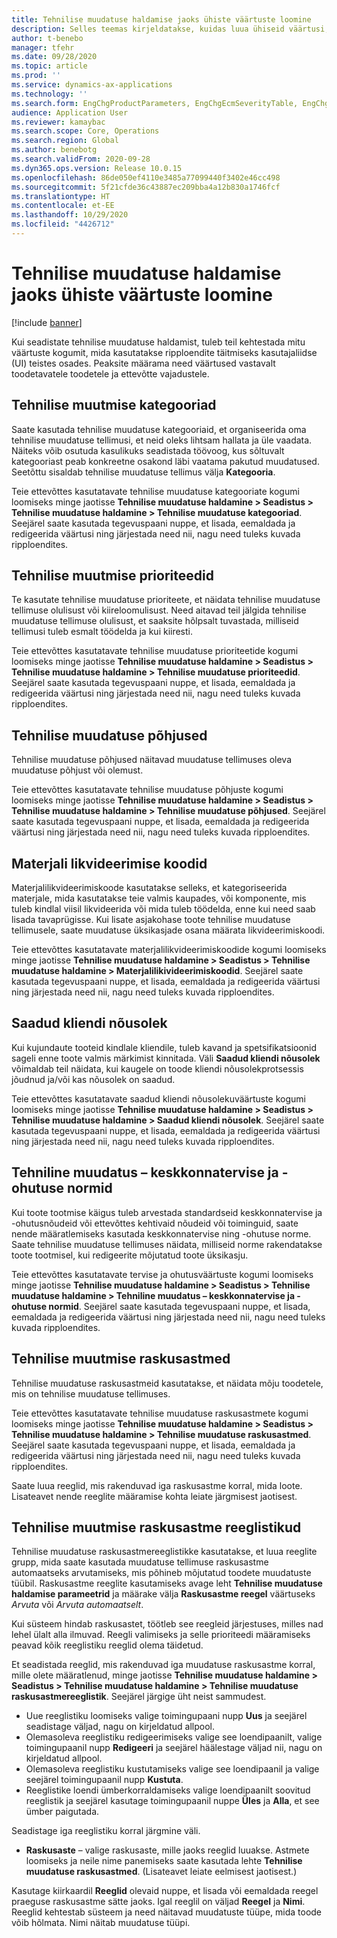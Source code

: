 ```yaml
---
title: Tehnilise muudatuse haldamise jaoks ühiste väärtuste loomine
description: Selles teemas kirjeldatakse, kuidas luua ühiseid väärtusi, mida kasutatakse tehnilise muudatuse haldamise eri osade parameetrite korral.
author: t-benebo
manager: tfehr
ms.date: 09/28/2020
ms.topic: article
ms.prod: ''
ms.service: dynamics-ax-applications
ms.technology: ''
ms.search.form: EngChgProductParameters, EngChgEcmSeverityTable, EngChgEcmSeverityRuleSet, EngChgEcmSeverityLookup,EngChgEcmSeverityChart,EngChgEcmRequestSeverityChart,EngChgEcmPriorityTable, EngChgEcmPriorityLookup, EngChgEcmPriorityChart, EngChgEcmMaterialDisposition, EngChgEcmEH
audience: Application User
ms.reviewer: kamaybac
ms.search.scope: Core, Operations
ms.search.region: Global
ms.author: benebotg
ms.search.validFrom: 2020-09-28
ms.dyn365.ops.version: Release 10.0.15
ms.openlocfilehash: 86de050ef4110e3485a77099440f3402e46cc498
ms.sourcegitcommit: 5f21cfde36c43887ec209bba4a12b830a1746fcf
ms.translationtype: HT
ms.contentlocale: et-EE
ms.lasthandoff: 10/29/2020
ms.locfileid: "4426712"
---
```

# <a name="establish-common-values-for-engineering-change-management"></a>Tehnilise muudatuse haldamise jaoks ühiste väärtuste loomine

[!include [banner](../includes/banner.md)]

Kui seadistate tehnilise muudatuse haldamist, tuleb teil kehtestada mitu väärtuste kogumit, mida kasutatakse ripploendite täitmiseks kasutajaliidse (UI) teistes osades. Peaksite määrama need väärtused vastavalt toodetavatele toodetele ja ettevõtte vajadustele.

## <a name="engineering-change-categories"></a>Tehnilise muutmise kategooriad

Saate kasutada tehnilise muudatuse kategooriaid, et organiseerida oma tehnilise muudatuse tellimusi, et neid oleks lihtsam hallata ja üle vaadata. Näiteks võib osutuda kasulikuks seadistada töövoog, kus sõltuvalt kategooriast peab konkreetne osakond läbi vaatama pakutud muudatused. Seetõttu sisaldab tehnilise muudatuse tellimus välja **Kategooria**.

Teie ettevõttes kasutatavate tehnilise muudatuse kategooriate kogumi loomiseks minge jaotisse **Tehnilise muudatuse haldamine \> Seadistus \> Tehnilise muudatuse haldamine \> Tehnilise muudatuse kategooriad**. Seejärel saate kasutada tegevuspaani nuppe, et lisada, eemaldada ja redigeerida väärtusi ning järjestada need nii, nagu need tuleks kuvada ripploendites.

## <a name="engineering-change-priorities"></a>Tehnilise muutmise prioriteedid

Te kasutate tehnilise muudatuse prioriteete, et näidata tehnilise muudatuse tellimuse olulisust või kiireloomulisust. Need aitavad teil jälgida tehnilise muudatuse tellimuse olulisust, et saaksite hõlpsalt tuvastada, milliseid tellimusi tuleb esmalt töödelda ja kui kiiresti.

Teie ettevõttes kasutatavate tehnilise muudatuse prioriteetide kogumi loomiseks minge jaotisse **Tehnilise muudatuse haldamine \> Seadistus \> Tehnilise muudatuse haldamine \> Tehnilise muudatuse prioriteedid**. Seejärel saate kasutada tegevuspaani nuppe, et lisada, eemaldada ja redigeerida väärtusi ning järjestada need nii, nagu need tuleks kuvada ripploendites.

## <a name="engineering-change-reasons"></a>Tehnilise muudatuse põhjused

Tehnilise muudatuse põhjused näitavad muudatuse tellimuses oleva muudatuse põhjust või olemust.

Teie ettevõttes kasutatavate tehnilise muudatuse põhjuste kogumi loomiseks minge jaotisse **Tehnilise muudatuse haldamine \> Seadistus \> Tehnilise muudatuse haldamine \> Tehnilise muudatuse põhjused**. Seejärel saate kasutada tegevuspaani nuppe, et lisada, eemaldada ja redigeerida väärtusi ning järjestada need nii, nagu need tuleks kuvada ripploendites.

## <a name="material-disposal-codes"></a>Materjali likvideerimise koodid

Materjalilikvideerimiskoode kasutatakse selleks, et kategoriseerida materjale, mida kasutatakse teie valmis kaupades, või komponente, mis tuleb kindlal viisil likvideerida või mida tuleb töödelda, enne kui need saab lisada tavaprügisse. Kui lisate asjakohase toote tehnilise muudatuse tellimusele, saate muudatuse üksikasjade osana määrata likvideerimiskoodi.

Teie ettevõttes kasutatavate materjalilikvideerimiskoodide kogumi loomiseks minge jaotisse **Tehnilise muudatuse haldamine \> Seadistus \> Tehnilise muudatuse haldamine \> Materjalilikivideerimiskoodid**. Seejärel saate kasutada tegevuspaani nuppe, et lisada, eemaldada ja redigeerida väärtusi ning järjestada need nii, nagu need tuleks kuvada ripploendites.

## <a name="received-customer-approval"></a>Saadud kliendi nõusolek

Kui kujundaute tooteid kindlale kliendile, tuleb kavand ja spetsifikatsioonid sageli enne toote valmis märkimist kinnitada. Väli **Saadud kliendi nõusolek** võimaldab teil näidata, kui kaugele on toode kliendi nõusolekprotsessis jõudnud ja/või kas nõusolek on saadud.

Teie ettevõttes kasutatavate saadud kliendi nõusolekuväärtuste kogumi loomiseks minge jaotisse **Tehnilise muudatuse haldamine \> Seadistus \> Tehnilise muudatuse haldamine \> Saadud kliendi nõusolek**. Seejärel saate kasutada tegevuspaani nuppe, et lisada, eemaldada ja redigeerida väärtusi ning järjestada need nii, nagu need tuleks kuvada ripploendites.

## <a name="engineering-change--environmental-health-and-safety-codes"></a>Tehniline muudatus – keskkonnatervise ja -ohutuse normid

Kui toote tootmise käigus tuleb arvestada standardseid keskkonnatervise ja -ohutusnõudeid või ettevõttes kehtivaid nõudeid või toiminguid, saate nende määratlemiseks kasutada keskkonnatervise ning -ohutuse norme. Saate tehnilise muudatuse tellimuses näidata, milliseid norme rakendatakse toote tootmisel, kui redigeerite mõjutatud toote üksikasju.

Teie ettevõttes kasutatavate tervise ja ohutusväärtuste kogumi loomiseks minge jaotisse **Tehnilise muudatuse haldamine \> Seadistus \> Tehnilise muudatuse haldamine \> Tehniline muudatus – keskkonnatervise ja -ohutuse normid**. Seejärel saate kasutada tegevuspaani nuppe, et lisada, eemaldada ja redigeerida väärtusi ning järjestada need nii, nagu need tuleks kuvada ripploendites.

## <a name="engineering-change-severities"></a>Tehnilise muutmise raskusastmed

Tehnilise muudatuse raskusastmeid kasutatakse, et näidata mõju toodetele, mis on tehnilise muudatuse tellimuses.

Teie ettevõttes kasutatavate tehnilise muudatuse raskusastmete kogumi loomiseks minge jaotisse **Tehnilise muudatuse haldamine \> Seadistus \> Tehnilise muudatuse haldamine \> Tehnilise muudatuse raskusastmed**. Seejärel saate kasutada tegevuspaani nuppe, et lisada, eemaldada ja redigeerida väärtusi ning järjestada need nii, nagu need tuleks kuvada ripploendites.

Saate luua reeglid, mis rakenduvad iga raskusastme korral, mida loote. Lisateavet nende reeglite määramise kohta leiate järgmisest jaotisest.

## <a name="engineering-change-severity-rule-sets"></a>Tehnilise muutmise raskusastme reeglistikud

Tehnilise muudatuse raskusastmereeglistikke kasutatakse, et luua reeglite grupp, mida saate kasutada muudatuse tellimuse raskusastme automaatseks arvutamiseks, mis põhineb mõjutatud toodete muudatuste tüübil. Raskusastme reeglite kasutamiseks avage leht **Tehnilise muudatuse haldamise parameetrid** ja määrake välja **Raskusastme reegel** väärtuseks *Arvuta* või *Arvuta automaatselt*.

Kui süsteem hindab raskusastet, töötleb see reegleid järjestuses, milles nad lehel ülalt alla ilmuvad. Reegli valimiseks ja selle prioriteedi määramiseks peavad kõik reeglistiku reeglid olema täidetud.

Et seadistada reeglid, mis rakenduvad iga muudatuse raskusastme korral, mille olete määratlenud, minge jaotisse **Tehnilise muudatuse haldamine \> Seadistus \> Tehnilise muudatuse haldamine \> Tehnilise muudatuse raskusastmereeglistik**. Seejärel järgige üht neist sammudest.

- Uue reeglistiku loomiseks valige toimingupaani nupp **Uus** ja seejärel seadistage väljad, nagu on kirjeldatud allpool.
- Olemasoleva reeglistiku redigeerimiseks valige see loendipaanilt, valige toimingupaanil nupp **Redigeeri** ja seejärel häälestage väljad nii, nagu on kirjeldatud allpool.
- Olemasoleva reeglistiku kustutamiseks valige see loendipaanil ja valige seejärel toimingupaanil nupp **Kustuta**.
- Reeglistike loendi ümberkorraldamiseks valige loendipaanilt soovitud reeglistik ja seejärel kasutage toimingupaanil nuppe **Üles** ja **Alla**, et see ümber paigutada.

Seadistage iga reeglistiku korral järgmine väli.

- **Raskusaste** – valige raskusaste, mille jaoks reeglid luuakse. Astmete loomiseks ja neile nime panemiseks saate kasutada lehte **Tehnilise muudatuse raskusastmed**. (Lisateavet leiate eelmisest jaotisest.)

Kasutage kiirkaardil **Reeglid** olevaid nuppe, et lisada või eemaldada reegel praeguse raskusastme sätte jaoks. Igal reeglil on väljad **Reegel** ja **Nimi**. Reeglid kehtestab süsteem ja need näitavad muudatuste tüüpe, mida toode võib hõlmata. Nimi näitab muudatuse tüüpi.
